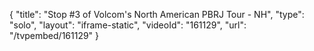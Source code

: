 {
    "title": "Stop #3 of Volcom's North American PBRJ Tour - NH",
    "type": "solo",
    "layout": "iframe-static",
    "videoId": "161129",
    "url": "\/tvpembed\/161129"
}